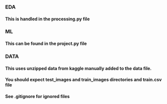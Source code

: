 ### EDA
#### This is handled in the processing.py file
### ML
#### This can be found in the project.py file
### DATA
####  This uses unzipped data from kaggle manually added to the data file.
#### You should expect test_images and train_images directories and train.csv file
#### See .gitignore for ignored files